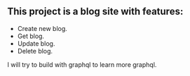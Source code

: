 ## This project is a blog site with features:

- Create new blog.
- Get blog.
- Update blog.
- Delete blog.

I will try to build with graphql to learn more graphql.
